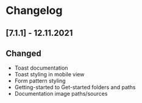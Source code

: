 # Changelog

## [7.1.1] - 12.11.2021

## Changed
- Toast documentation
- Toast styling in mobile view
- Form pattern styling
- Getting-started to Get-started folders and paths
- Documentation image paths/sources